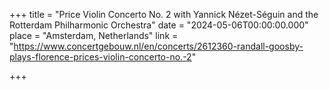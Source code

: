 +++
title = "Price Violin Concerto No. 2 with Yannick Nézet-Séguin and the Rotterdam Philharmonic Orchestra"
date = "2024-05-06T00:00:00.000"
place = "Amsterdam, Netherlands"
link = "https://www.concertgebouw.nl/en/concerts/2612360-randall-goosby-plays-florence-prices-violin-concerto-no.-2"

+++

